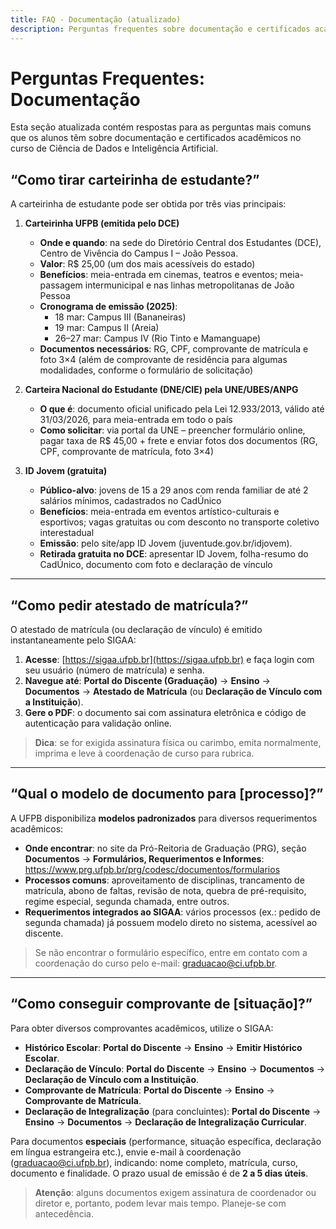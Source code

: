 ```yaml
---
title: FAQ - Documentação (atualizado)
description: Perguntas frequentes sobre documentação e certificados acadêmicos no curso de Ciência de Dados e Inteligência Artificial (UFPB) – informações revisadas em 2025.
---
```


# Perguntas Frequentes: Documentação

Esta seção atualizada contém respostas para as perguntas mais comuns que os alunos têm sobre documentação e certificados acadêmicos no curso de Ciência de Dados e Inteligência Artificial.

## “Como tirar carteirinha de estudante?”

A carteirinha de estudante pode ser obtida por três vias principais:

1. **Carteirinha UFPB (emitida pelo DCE)**  
   - **Onde e quando**: na sede do Diretório Central dos Estudantes (DCE), Centro de Vivência do Campus I – João Pessoa.  
   - **Valor**: R\$ 25,00 (um dos mais acessíveis do estado) 
   - **Benefícios**: meia-entrada em cinemas, teatros e eventos; meia-passagem intermunicipal e nas linhas metropolitanas de João Pessoa 
   - **Cronograma de emissão (2025)**:  
     - 18 mar: Campus III (Bananeiras)  
     - 19 mar: Campus II (Areia)  
     - 26–27 mar: Campus IV (Rio Tinto e Mamanguape) 
   - **Documentos necessários**: RG, CPF, comprovante de matrícula e foto 3×4 (além de comprovante de residência para algumas modalidades, conforme o formulário de solicitação) 

2. **Carteira Nacional do Estudante (DNE/CIE) pela UNE/UBES/ANPG**  
   - **O que é**: documento oficial unificado pela Lei 12.933/2013, válido até 31/03/2026, para meia-entrada em todo o país 
   - **Como solicitar**: via portal da UNE – preencher formulário online, pagar taxa de R\$ 45,00 + frete e enviar fotos dos documentos (RG, CPF, comprovante de matrícula, foto 3×4) 

3. **ID Jovem (gratuita)**  
   - **Público-alvo**: jovens de 15 a 29 anos com renda familiar de até 2 salários mínimos, cadastrados no CadÚnico 
   - **Benefícios**: meia-entrada em eventos artístico-culturais e esportivos; vagas gratuitas ou com desconto no transporte coletivo interestadual 
   - **Emissão**: pelo site/app ID Jovem (juventude.gov.br/idjovem).  
   - **Retirada gratuita no DCE**: apresentar ID Jovem, folha-resumo do CadÚnico, documento com foto e declaração de vínculo 

---

## “Como pedir atestado de matrícula?”

O atestado de matrícula (ou declaração de vínculo) é emitido instantaneamente pelo SIGAA:

1. **Acesse**: [https://sigaa.ufpb.br](https://sigaa.ufpb.br) e faça login com seu usuário (número de matrícula) e senha.  
2. **Navegue até**: **Portal do Discente (Graduação)** → **Ensino** → **Documentos** → **Atestado de Matrícula** (ou **Declaração de Vínculo com a Instituição**).  
3. **Gere o PDF**: o documento sai com assinatura eletrônica e código de autenticação para validação online. 

> **Dica**: se for exigida assinatura física ou carimbo, emita normalmente, imprima e leve à coordenação de curso para rubrica.

---

## “Qual o modelo de documento para [processo]?”

A UFPB disponibiliza **modelos padronizados** para diversos requerimentos acadêmicos:

- **Onde encontrar**: no site da Pró-Reitoria de Graduação (PRG), seção **Documentos** → **Formulários, Requerimentos e Informes**:  
  https://www.prg.ufpb.br/prg/codesc/documentos/formularios 
- **Processos comuns**: aproveitamento de disciplinas, trancamento de matrícula, abono de faltas, revisão de nota, quebra de pré-requisito, regime especial, segunda chamada, entre outros.
- **Requerimentos integrados ao SIGAA**: vários processos (ex.: pedido de segunda chamada) já possuem modelo direto no sistema, acessível ao discente.

> Se não encontrar o formulário específico, entre em contato com a coordenação do curso pelo e-mail: [graduacao@ci.ufpb.br](mailto:graduacao@ci.ufpb.br).

---

## “Como conseguir comprovante de [situação]?”

Para obter diversos comprovantes acadêmicos, utilize o SIGAA:

- **Histórico Escolar**: **Portal do Discente** → **Ensino** → **Emitir Histórico Escolar**.  
- **Declaração de Vínculo**: **Portal do Discente** → **Ensino** → **Documentos** → **Declaração de Vínculo com a Instituição**.  
- **Comprovante de Matrícula**: **Portal do Discente** → **Ensino** → **Comprovante de Matrícula**.  
- **Declaração de Integralização** (para concluintes): **Portal do Discente** → **Ensino** → **Documentos** → **Declaração de Integralização Curricular**. 

Para documentos **especiais** (performance, situação específica, declaração em língua estrangeira etc.), envie e-mail à coordenação ([graduacao@ci.ufpb.br](mailto:graduacao@ci.ufpb.br)), indicando: nome completo, matrícula, curso, documento e finalidade. O prazo usual de emissão é de **2 a 5 dias úteis**.

> **Atenção**: alguns documentos exigem assinatura de coordenador ou diretor e, portanto, podem levar mais tempo. Planeje-se com antecedência.
